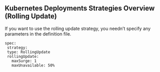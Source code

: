 ## Kubernetes Deployments Strategies Overview (Rolling Update)
If you want to use the rolling update strategy, you needn’t specify any parameters in the definition file.

```
spec:
 strategy:
 type: RollingUpdate
 rollingUpdate:
   maxSurge: 1
   maxUnavailable: 50%

```
